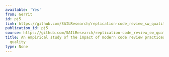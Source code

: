 ```yaml
---
available: 'Yes'
from: Gerrit
id: pj5
link: https://github.com/SAILResearch/replication-code_review_sw_quality_extension
publication_id: pj5
source: https://github.com/SAILResearch/replication-code_review_sw_quality_extension
title: An empirical study of the impact of modern code review practices on software
  quality
type: None
---
```


